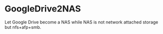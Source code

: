 # GoogleDrive2NAS
Let Google Drive become a NAS while NAS is not network attached storage but nfs+afp+smb.
